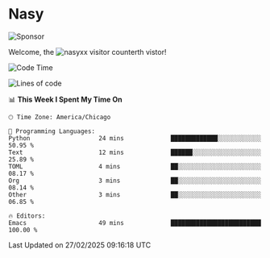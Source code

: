 # Nasy

<!--
<p align="center">
<img height="200" src="https://github-readme-stats.vercel.app/api?username=nasyxx&count_private=true&show_icons=true&theme=dracula&include_all_commits=true"/>
<img height="200" src="https://github-readme-stats.vercel.app/api/top-langs/?username=nasyxx&theme=dracula&hide=html,jupyter+notebook&count_private=true&show_icons=true"/>
</p>

  
----------------
-->

![Sponsor](https://img.shields.io/static/v1.svg?label=Sponsor&message=%E2%9D%A4&logo=GitHub&style=flat&color=pink)
 
Welcome, the ![nasyxx visitor counter](https://count.getloli.com/get/@nasyxx?theme=rule34)th vistor!
 
<!--START_SECTION:waka-->
![Code Time](http://img.shields.io/badge/Code%20Time-4%2C734%20hrs%2014%20mins-blue)

![Lines of code](https://img.shields.io/badge/From%20Hello%20World%20I%27ve%20Written-6.3%20million%20lines%20of%20code-blue)

📊 **This Week I Spent My Time On** 

```text
🕑︎ Time Zone: America/Chicago

💬 Programming Languages: 
Python                   24 mins             █████████████░░░░░░░░░░░░   50.95 % 
Text                     12 mins             ██████░░░░░░░░░░░░░░░░░░░   25.89 % 
TOML                     4 mins              ██░░░░░░░░░░░░░░░░░░░░░░░   08.17 % 
Org                      3 mins              ██░░░░░░░░░░░░░░░░░░░░░░░   08.14 % 
Other                    3 mins              ██░░░░░░░░░░░░░░░░░░░░░░░   06.85 % 

🔥 Editors: 
Emacs                    49 mins             █████████████████████████   100.00 % 
```


 Last Updated on 27/02/2025 09:16:18 UTC
<!--END_SECTION:waka-->

<!-- ![visitors](https://visitor-badge.laobi.icu/badge?page_id=nasyxx.nasyxx) -->
